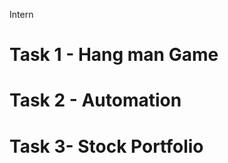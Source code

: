 Intern
<h1>Task 1 - Hang man Game </h1>
<h1> Task 2 - Automation </h1>
 <h1> Task 3- Stock Portfolio</h1>
 
